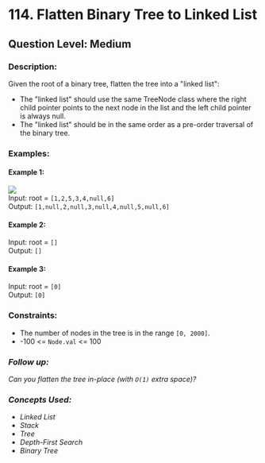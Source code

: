 # 114. Flatten Binary Tree to Linked List
## Question Level: Medium
### Description:
Given the root of a binary tree, flatten the tree into a "linked list":
- The "linked list" should use the same TreeNode class where the right child pointer points to the next node in the list and the left child pointer is always null.
- The "linked list" should be in the same order as a pre-order traversal of the binary tree.

### Examples:
#### Example 1:
<img src="https://assets.leetcode.com/uploads/2021/01/14/flaten.jpg"><br>
Input: root = `[1,2,5,3,4,null,6]`  
Output: `[1,null,2,null,3,null,4,null,5,null,6]`
#### Example 2:

Input: root = `[]`  
Output: `[]`
#### Example 3:

Input: root = `[0]`  
Output: `[0]`

### Constraints:

- The number of nodes in the tree is in the range `[0, 2000]`.
- -100 <= `Node.val` <= 100

### <i>Follow up: 
Can you flatten the tree in-place (with `O(1)` extra space)?

### Concepts Used:
- Linked List
- Stack
- Tree
- Depth-First Search
- Binary Tree </i>
